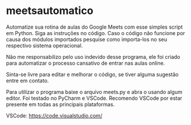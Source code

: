 # meetsautomatico
Automatize sua rotina de aulas do Google Meets com esse simples script em Python. Siga as instruções no código. Caso o código não funcione por causa dos módulos importados pesquise como importa-los no seu respectivo sistema operacional. 

Não me responsabilizo pelo uso indevido desse programa, ele foi criado para automatizar o processo cansativo de entrar nas aulas online. 

Sinta-se livre para editar e melhorar o código, se tiver alguma sugestão entre em contato.

Para utilizar o programa baixe o arquivo meets.py e abra o usando algum editor. Foi testado no PyCharm e VSCode. Recomendo VSCode por estar presente em todas as principais plataformas. 

VSCode: https://code.visualstudio.com/
